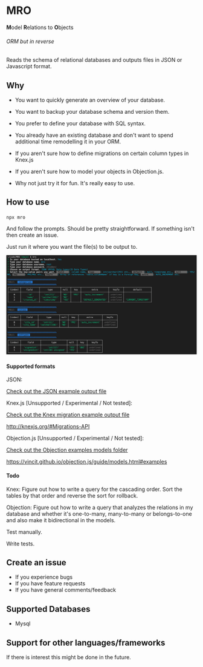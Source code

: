 # MRO

**M**odel **R**elations to **O**bjects

###### ORM but in reverse

Reads the schema of relational databases and outputs files in JSON or Javascript format. 

## Why

- You want to quickly generate an overview of your database. 

- You want to backup your database schema and version them.

- You prefer to define your database with SQL syntax. 

- You already have an existing database and don't want to spend additional time remodelling it in your ORM.

- If you aren't sure how to define migrations on certain column types in Knex.js

- If you aren't sure how to model your objects in Objection.js.

- Why not just try it for fun. It's really easy to use. 

## How to use

`npx mro`

And follow the prompts. Should be pretty straightforward. If something isn't then create an issue. 

Just run it where you want the file(s) to be output to. 

![Cli Example](./examples/cli_example.png)

#### Supported formats

JSON:

[Check out the JSON example output file](/examples/jsonschema.json)

Knex.js [Unsupported / Experimental / Not tested]: 

[Check out the Knex migration example output file](/examples/20210809039554_mro_migration.js)

http://knexjs.org/#Migrations-API

Objection.js [Unsupported / Experimental / Not tested]: 

[Check out the Objection examples models folder](/examples/objection_models)

https://vincit.github.io/objection.js/guide/models.html#examples


#### Todo

Knex: Figure out how to write a query for the cascading order. Sort the tables by that order and reverse the sort for rollback. 

Objection: Figure out how to write a query that analyzes the relations in my database and whether it's one-to-many, many-to-many or belongs-to-one and also make it bidirectional in the models.

Test manually. 

Write tests. 


## Create an issue

- If you experience bugs
- If you have feature requests 
- If you have general comments/feedback 

## Supported Databases

- Mysql

## Support for other languages/frameworks

If there is interest this might be done in the future.
